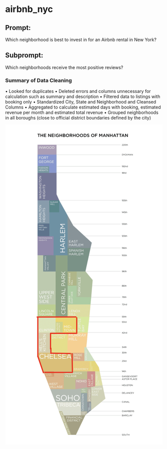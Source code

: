 # airbnb_nyc

## Prompt: 

Which neighborhood is best to invest in for an Airbnb rental in New York?

## Subprompt:

Which neighborhoods receive the most positive reviews?

### Summary of Data Cleaning

• Looked for duplicates
• Deleted errors and columns unnecessary for calculation such as summary and description
• Filtered data to listings with booking only
• Standardized City, State and Neighborhood and Cleansed Columns
• Aggregated to calculate estimated days with booking, estimated revenue per month and estimated total revenue
• Grouped neighborhoods in all boroughs (close to official district boundaries defined by the city)

![Manhattan_map](https://github.com/spogoff/airbnb_nyc/blob/master/Assets/Manhattan_map.png?raw=true)
